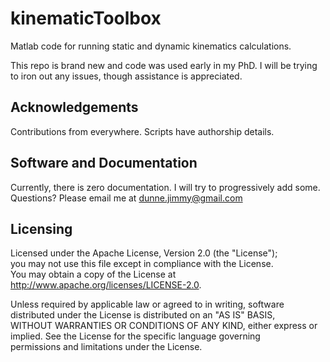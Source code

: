 kinematicToolbox
================

Matlab code for running static and dynamic kinematics calculations. 

This repo is brand new and code was used early in my PhD. I will be 
trying to iron out any issues, though assistance is appreciated.

## Acknowledgements ##

Contributions from everywhere. Scripts have authorship details. 

## Software and Documentation ##

Currently, there is zero documentation. I will try to progressively 
add some. Questions? Please email me at dunne.jimmy@gmail.com

## Licensing ##
Licensed under the Apache License, Version 2.0 (the "License");         
you may not use this file except in compliance with the License.        
You may obtain a copy of the License at                                 
http://www.apache.org/licenses/LICENSE-2.0.                             
                                                                         
Unless required by applicable law or agreed to in writing, software     
distributed under the License is distributed on an "AS IS" BASIS,       
WITHOUT WARRANTIES OR CONDITIONS OF ANY KIND, either express or         
implied. See the License for the specific language governing            
permissions and limitations under the License.
